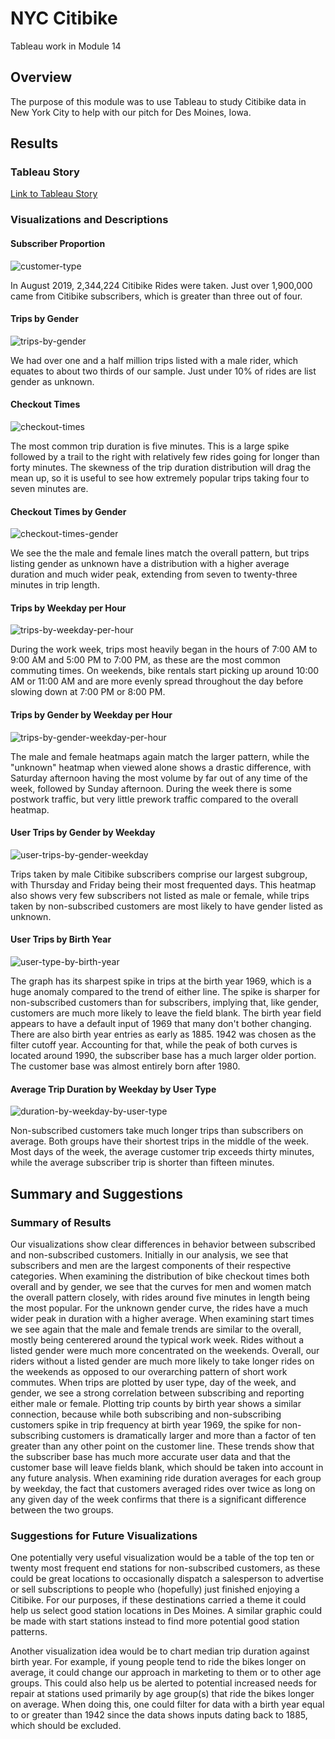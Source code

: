 # NYC Citibike

Tableau work in Module 14

## Overview

The purpose of this module was to use Tableau to study Citibike data in New York City to help with our pitch for Des Moines, Iowa.

## Results

### Tableau Story

[Link to Tableau Story](https://public.tableau.com/app/profile/alex.sherry/viz/NYC-Citibike-Challenge_16542303844700/NYCCitibikeAnalysis)

### Visualizations and Descriptions

#### Subscriber Proportion

![customer-type](https://user-images.githubusercontent.com/100380226/171811915-c149df20-feb2-43b3-ba29-5c4de68ba1d5.png)

In August 2019, 2,344,224 Citibike Rides were taken.  Just over 1,900,000 came from Citibike subscribers, which is greater than three out of four.

#### Trips by Gender

![trips-by-gender](https://user-images.githubusercontent.com/100380226/171813161-a1ab11f5-31d3-41a2-94de-b66754999acd.png)

We had over one and a half million trips listed with a male rider, which equates to about two thirds of our sample.  Just under 10% of rides are list gender as unknown.

#### Checkout Times

![checkout-times](https://user-images.githubusercontent.com/100380226/171813174-1d49657d-7b75-42f3-939d-a22de5bda151.png)

The most common trip duration is five minutes.  This is a large spike followed by a trail to the right with relatively few rides going for longer than forty minutes.  The skewness of the trip duration distribution will drag the mean up, so it is useful to see how extremely popular trips taking four to seven minutes are.

#### Checkout Times by Gender

![checkout-times-gender](https://user-images.githubusercontent.com/100380226/171813182-e9d12df4-7fc9-4083-9635-92745956422a.png)

We see the the male and female lines match the overall pattern, but trips listing gender as unknown have a distribution with a higher average duration and much wider peak, extending from seven to twenty-three minutes in trip length.

#### Trips by Weekday per Hour

![trips-by-weekday-per-hour](https://user-images.githubusercontent.com/100380226/171813201-4ff842ea-c00b-4dd2-95f1-32ae235052cb.png)

During the work week, trips most heavily began in the hours of 7:00 AM to 9:00 AM and 5:00 PM to 7:00 PM, as these are the most common commuting times.  On weekends, bike rentals start picking up around 10:00 AM or 11:00 AM and are more evenly spread throughout the day before slowing down at 7:00 PM or 8:00 PM.

#### Trips by Gender by Weekday per Hour

![trips-by-gender-weekday-per-hour](https://user-images.githubusercontent.com/100380226/171813209-882208be-33d0-44c3-926f-6817344e9ed7.png)

The male and female heatmaps again match the larger pattern, while the "unknown" heatmap when viewed alone shows a drastic difference, with Saturday afternoon having the most volume by far out of any time of the week, followed by Sunday afternoon.  During the week there is some postwork traffic, but very little prework traffic compared to the overall heatmap.

#### User Trips by Gender by Weekday

![user-trips-by-gender-weekday](https://user-images.githubusercontent.com/100380226/171813220-71f03830-1a9e-4e22-ac62-2fccc5abb609.png)

Trips taken by male Citibike subscribers comprise our largest subgroup, with Thursday and Friday being their most frequented days.  This heatmap also shows very few subscribers not listed as male or female, while trips taken by non-subscribed customers are most likely to have gender listed as unknown.

#### User Trips by Birth Year

![user-type-by-birth-year](https://user-images.githubusercontent.com/100380226/171813255-d6ffa15b-f390-4643-9fe2-6430c33e610a.png)

The graph has its sharpest spike in trips at the birth year 1969, which is a huge anomaly compared to the trend of either line.  The spike is sharper for non-subscribed customers than for subscribers, implying that, like gender, customers are much more likely to leave the field blank.  The birth year field appears to have a default input of 1969 that many don't bother changing.  There are also birth year entries as early as 1885.  1942 was chosen as the filter cutoff year.  Accounting for that, while the peak of both curves is located around 1990, the subscriber base has a much larger older portion.  The customer base was almost entirely born after 1980.

#### Average Trip Duration by Weekday by User Type

![duration-by-weekday-by-user-type](https://user-images.githubusercontent.com/100380226/171813273-9e1da309-f921-4461-97a7-c599c2934595.png)

Non-subscribed customers take much longer trips than subscribers on average.  Both groups have their shortest trips in the middle of the week.  Most days of the week, the average customer trip exceeds thirty minutes, while the average subscriber trip is shorter than fifteen minutes.

## Summary and Suggestions

### Summary of Results

Our visualizations show clear differences in behavior between subscribed and non-subscribed customers.  Initially in our analysis, we see that subscribers and men are the largest components of their respective categories.  When examining the distribution of bike checkout times both overall and by gender, we see that the curves for men and women match the overall pattern closely, with rides around five minutes in length being the most popular.  For the unknown gender curve, the rides have a much wider peak in duration with a higher average.  When examining start times we see again that the male and female trends are similar to the overall, mostly being centerered around the typical work week.  Rides without a listed gender were much more concentrated on the weekends.  Overall, our riders without a listed gender are much more likely to take longer rides on the weekends as opposed to our overarching pattern of short work commutes.  When trips are plotted by user type, day of the week, and gender, we see a strong correlation between subscribing and reporting either male or female.  Plotting trip counts by birth year shows a similar connection, because while both subscribing and non-subscribing customers spike in trip frequency at birth year 1969, the spike for non-subscribing customers is dramatically larger and more than a factor of ten greater than any other point on the customer line.  These trends show that the subscriber base has much more accurate user data and that the customer base will leave fields blank, which should be taken into account in any future analysis.  When examining ride duration averages for each group by weekday, the fact that customers averaged rides over twice as long on any given day of the week confirms that there is a significant difference between the two groups.

### Suggestions for Future Visualizations

One potentially very useful visualization would be a table of the top ten or twenty most frequent end stations for non-subscribed customers, as these could be great locations to occasionally dispatch a salesperson to advertise or sell subscriptions to people who (hopefully) just finished enjoying a Citibike.  For our purposes, if these destinations carried a theme it could help us select good station locations in Des Moines.  A similar graphic could be made with start stations instead to find more potential good station patterns.

Another visualization idea would be to chart median trip duration against birth year.  For example, if young people tend to ride the bikes longer on average, it could change our approach in marketing to them or to other age groups.  This could also help us be alerted to potential increased needs for repair at stations used primarily by age group(s) that ride the bikes longer on average.  When doing this, one could filter for data with a birth year equal to or greater than 1942 since the data shows inputs dating back to 1885, which should be excluded.
